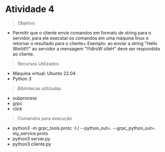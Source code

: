 <h1> Atividade 4</h1>


>Objetivo 
+ Permitir que o cliente envie comandos em formato de string para o servidor, para ele executar os comandos em uma máquina linux e retornar o resultado para o cliente+ Exemplo: ao enviar a string "Hello World!!!" ao servidor a mensagem "!!!dlroW olleH" deve ser respondida ao cliente.


> Recursos Utilizados 
+ Máquina virtual: Ubunto 22.04
+ Python 3

> Bibliotecas utilizadas 
+ subprocess
+ grpc
+ click

> Comandos para execução
+ python3 -m grpc_tools.protc -I./ --python_out=. --grpc_python_out=. my_service.proto
+ python3 server.py
+ python3 cliente.py
